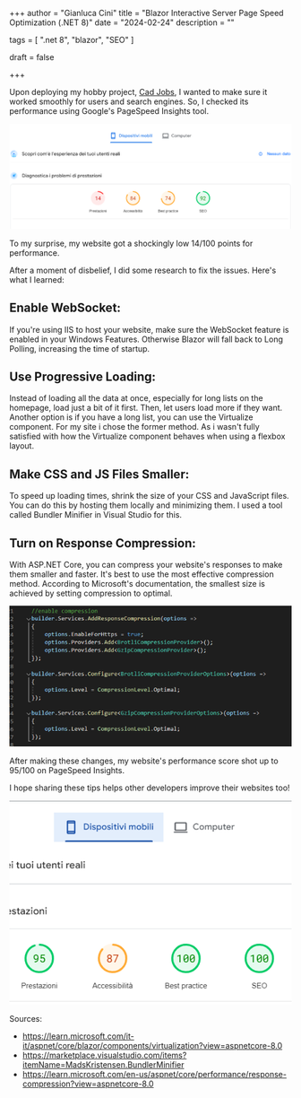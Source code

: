 +++
author = "Gianluca Cini"
title = "Blazor Interactive Server Page Speed Optimization (.NET 8)"
date = "2024-02-24"
description = ""

tags = [
    ".net 8", "blazor", "SEO"
]

draft = false

+++

Upon deploying my hobby project, [Cad Jobs](https://cadjobs.com), I wanted to make sure it worked smoothly for users and search engines. So, I checked its performance using Google's PageSpeed Insights tool.

<div style="text-align:center"><img src="insight-14.png" /></div>

To my surprise, my website got a shockingly low 14/100 points for performance. 

After a moment of disbelief, I did some research to fix the issues. Here's what I learned:

## Enable WebSocket:
If you're using IIS to host your website, make sure the WebSocket feature is enabled in your Windows Features. Otherwise Blazor will fall back to Long Polling, increasing the time of startup.

## Use Progressive Loading:
Instead of loading all the data at once, especially for long lists on the homepage, load just a bit of it first. Then, let users load more if they want. 
Another option is if you have a long list, you can use the Virtualize component. 
For my site i chose the former method. As i wasn't fully satisfied with how the Virtualize component behaves when using a flexbox layout.

## Make CSS and JS Files Smaller:
To speed up loading times, shrink the size of your CSS and JavaScript files. You can do this by hosting them locally and minimizing them. I used a tool called Bundler Minifier in Visual Studio for this.

## Turn on Response Compression:
With ASP.NET Core, you can compress your website's responses to make them smaller and faster. It's best to use the most effective compression method. According to Microsoft's documentation, the smallest size is achieved by setting compression to  optimal.

<div style="text-align:center"><img src="enable-compression.png" /></div>

After making these changes, my website's performance score shot up to 95/100 on PageSpeed Insights.

I hope sharing these tips helps other developers improve their websites too!

<div style="text-align:center"><img src="insight-95.png" /></div>

Sources:
 - https://learn.microsoft.com/it-it/aspnet/core/blazor/components/virtualization?view=aspnetcore-8.0 
 - https://marketplace.visualstudio.com/items?itemName=MadsKristensen.BundlerMinifier
 - https://learn.microsoft.com/en-us/aspnet/core/performance/response-compression?view=aspnetcore-8.0
